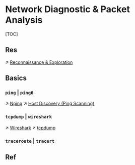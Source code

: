 # Network Diagnostic & Packet Analysis

[TOC]



## Res
↗ [Reconnaissance & Exploration](../../../../../CyberSecurity/☠️%20Kill%20Chain/🤔%20Pen-testing%20Tools/Reconnaissance%20&%20Exploration/Reconnaissance%20&%20Exploration.md)



## Basics
### `ping` | `ping6`
↗ [Nping](../../../../../CyberSecurity/☠️%20Kill%20Chain/🤔%20Pen-testing%20Tools/Reconnaissance%20&%20Exploration/Nmap%20Proj/Nmap%20Project%20Products/Nping.md)
↗ [Host Discovery (Ping Scanning)](../../../../../CyberSecurity/☠️%20Kill%20Chain/🤔%20Pen-testing%20Tools/Reconnaissance%20&%20Exploration/Nmap%20Proj/⭐️%20Nmap%20Mechanisms%20&%20Network%20Scanning%20Principles/Host%20Discovery%20(Ping%20Scanning)/Host%20Discovery%20(Ping%20Scanning).md)

[ping host:port 使用ping命令对特定端口访问]: https://blog.csdn.net/allway2/article/details/106961916
[ping命令基于ICMP协议的返回信息分析]: https://www.cnblogs.com/buzhidao1/p/11937020.html


### `tcpdump` | `wireshark`
↗ [Wireshark](Wireshark/Wireshark.md)
↗ [tcpdump](../../../../🏎️%20Computer%20Networking%20and%20Communication/🎅🏼%20Network%20Programming%20&%20RPC/Packet%20Analyzing/tcpdump.md)


### `traceroute` | `tracert`



## Ref